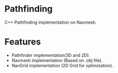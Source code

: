 # Pathfinding
C++ Pathfinding implementation on Navmesh.

# Features
- Pathfinder implementation(3D and 2D).
- Navmesh implementation (Based on .obj file).
- NavGrid implementation (2D Grid for optimization).

